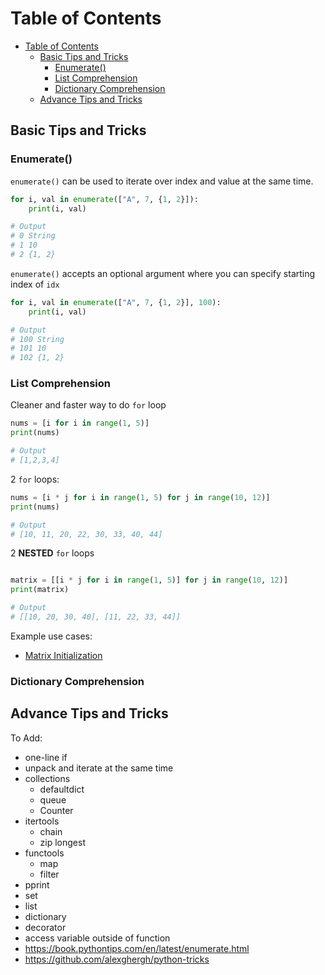 # Table of Contents

- [Table of Contents](#table-of-contents)
  - [Basic Tips and Tricks](#basic-tips-and-tricks)
    - [Enumerate()](#enumerate)
    - [List Comprehension](#list-comprehension)
    - [Dictionary Comprehension](#dictionary-comprehension)
  - [Advance Tips and Tricks](#advance-tips-and-tricks)

## Basic Tips and Tricks

### Enumerate()

`enumerate()` can be used to iterate over index and value at the same time.

```python
for i, val in enumerate(["A", 7, {1, 2}]):
    print(i, val)

# Output
# 0 String
# 1 10
# 2 {1, 2}
```

`enumerate()` accepts an optional argument where you can specify starting index of `idx`

```python
for i, val in enumerate(["A", 7, {1, 2}], 100):
    print(i, val)

# Output
# 100 String
# 101 10
# 102 {1, 2}
```

### List Comprehension

Cleaner and faster way to do `for` loop

```python
nums = [i for i in range(1, 5)]
print(nums)

# Output
# [1,2,3,4]
```

2 `for` loops:

```python
nums = [i * j for i in range(1, 5) for j in range(10, 12)]
print(nums)

# Output
# [10, 11, 20, 22, 30, 33, 40, 44]
```

2 **NESTED** `for` loops

```python

matrix = [[i * j for i in range(1, 5)] for j in range(10, 12)]
print(matrix)

# Output
# [[10, 20, 30, 40], [11, 22, 33, 44]]
```

Example use cases:

- [Matrix Initialization](./examples/list_comprehension/matrix_initilization.py)

### Dictionary Comprehension

## Advance Tips and Tricks

To Add: 
- one-line if
- unpack and iterate at the same time
- collections
  - defaultdict
  - queue
  - Counter
- itertools
  - chain
  - zip longest
- functools
  - map
  - filter
- pprint
- set
- list
- dictionary
- decorator
- access variable outside of function
- https://book.pythontips.com/en/latest/enumerate.html
- https://github.com/alexghergh/python-tricks
